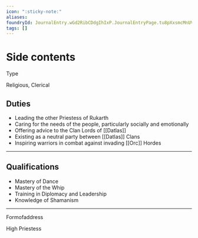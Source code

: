 ```yaml
---
icon: ":sticky-note:"
aliases: 
foundryId: JournalEntry.wGd2RibCDdgIhIxP.JournalEntryPage.tu8pXxsmcMnUVJRR
tags: []
---
```


# Side contents
Type

Religious, Clerical

## Duties

*   Leading the other Priestess of Rukarth
*   Caring for the needs of the people, particularly socially and emotionally
*   Offering advice to the Clan Lords of [[Datlas]]
*   Existing as a neutral party between [[Datlas]] Clans
*   Inspiring warriors in combat against invading [[Orc]] Hordes

* * *

## Qualifications

*   Mastery of Dance
*   Mastery of the Whip
*   Training in Diplomacy and Leadership
*   Knowledge of Shamanism

* * *

Formofaddress

High Priestess
